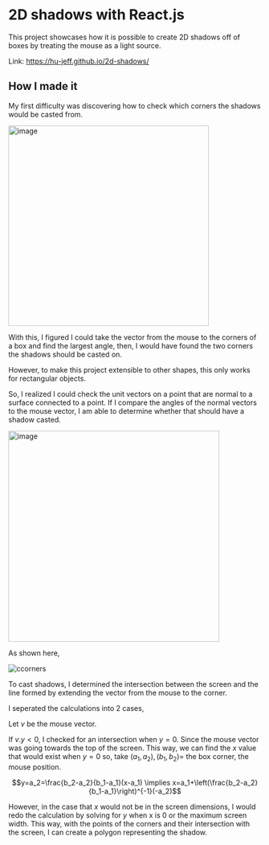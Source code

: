 # 2D shadows with React.js

This project showcases how it is possible to create 2D shadows off of boxes by treating the mouse as a light source.

Link: https://hu-jeff.github.io/2d-shadows/

## How I made it

My first difficulty was discovering how to check which corners the shadows would be casted from.

<img width="399" alt="image" src="https://user-images.githubusercontent.com/59699807/208303728-7ce80e1a-9c9c-485f-8024-5542c23a0ec2.png">

With this, I figured I could take the vector from the mouse to the corners of a box and find the largest angle, then, I would have found the two corners the shadows should be casted on.

However, to make this project extensible to other shapes, this only works for rectangular objects.

So, I realized I could check the unit vectors on a point that are normal to a surface connected to a point. If I compare the angles of the normal vectors to the mouse vector, I am able to determine whether that should have a shadow casted.

<img width="420" alt="image" src="https://user-images.githubusercontent.com/59699807/208303983-028a2812-1e21-4610-aaca-2470c487323e.png">

As shown here,

![ccorners](https://user-images.githubusercontent.com/59699807/208322308-bb729fef-4c68-4c80-8c45-243a18475112.gif)

To cast shadows, I determined the intersection between the screen and the line formed by extending the vector from the mouse to the corner.

I seperated the calculations into 2 cases,

Let $v$ be the mouse vector.

If $v.y < 0$, I checked for an intersection when $y=0$. Since the mouse vector was going towards the top of the screen.
This way, we can find the $x$ value that would exist when $y=0$ so, take $(a_1, a_2), (b_1, b_2) =$ the box corner, the mouse position.

$$y=a_2=\frac{b_2-a_2}{b_1-a_1}(x-a_1) \implies x=a_1+\left(\frac{b_2-a_2}{b_1-a_1}\right)^{-1}(-a_2)$$

However, in the case that $x$ would not be in the screen dimensions, I would redo the calculation by solving for $y$ when x is 0 or the maximum screen width. This way, with the points of the corners and their intersection with the screen, I can create a polygon representing the shadow.

